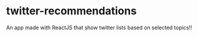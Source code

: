 # twitter-recommendations
An app made with ReactJS that show twitter lists based on selected topics!!
